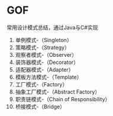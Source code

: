 # GOF
常用设计模式总结，通过Java与C#实现

1. 单例模式-（Singleton）
2. 策略模式-（Strategy）
3. 观察者模式-（Observer）
4. 装饰器模式-（Decorator）
5. 适配器模式-（Adapter）
6. 模板方法模式-（Template）
7. 工厂模式-（Factory）
8. 抽象工厂模式-（Abstract Factory）
9. 职责链模式-（Chain of Responsibility）
10. 桥接模式-（Bridge）
